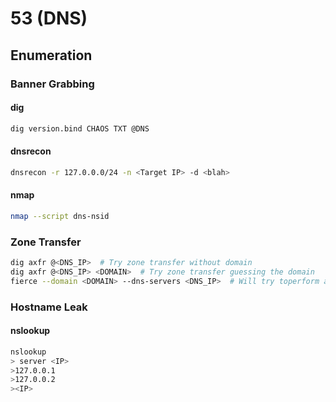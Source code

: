 # 53 (DNS)

## Enumeration

### Banner Grabbing

#### dig

```bash
dig version.bind CHAOS TXT @DNS
```

#### dnsrecon

```bash
dnsrecon -r 127.0.0.0/24 -n <Target IP> -d <blah>
```

#### nmap

```bash
nmap --script dns-nsid
```

### Zone Transfer

```bash
dig axfr @<DNS_IP>  # Try zone transfer without domain
dig axfr @<DNS_IP> <DOMAIN>  # Try zone transfer guessing the domain
fierce --domain <DOMAIN> --dns-servers <DNS_IP>  # Will try toperform a zone transfer against every authoritative name server and if this doesn'twork, will launch a dictionary attack
```

### Hostname Leak

#### nslookup

```bash
nslookup
> server <IP>
>127.0.0.1
>127.0.0.2
><IP>
```
